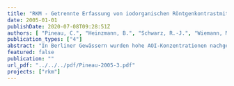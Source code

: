 ```yaml
---
title: "RKM - Getrennte Erfassung von iodorganischen Röntgenkontrastmitteln in Krankenhäusern"
date: 2005-01-01
publishDate: 2020-07-08T09:28:51Z
authors: [ "Pineau, C.", "Heinzmann, B.", "Schwarz, R.-J.", "Wiemann, M.", "Schulz, C." ]
publication_types: ["4"]
abstract: "In Berliner Gewässern wurden hohe AOI-Konzentrationen nachgewiesen, die auf den Eintrag von iodorganischen Röntgenkontrastmitteln (RKM) zurückzuführen sind. RKM werden bei Röntgenuntersuchungen in Krankenhäusern und in niedergelassenen Praxen jeweils zu 50% verabreicht und innerhalb von 24h über den Urin quasi vollständig ausgeschieden. Diese schlecht abbaubaren Stoffe werden in den Kläranlagen nicht eliminiert und gelangen in die Umwelt. Aufgrund des Vorsorgeprinzips und des Minimierungsgebotes für sauberes Trinkwasser bietet es sich an, die RKM an der Quelle zurückzuhalten. Es wurden drei Erfassungskonzepte entwickelt und systematisch bewertet, um den mit RKM belasteten Urin in Krankenhäusern getrennt zu sammeln und zu entsorgen. Diese Machbarkeitsstudie wurde vom April 2004 bis April 2005 vom KompetenzZentrum Wasser Berlin durchgeführt, in Zusammenarbeit mit der GÖK Consulting AG, den Berliner Wasserbetrieben und zwei Berliner Krankenhäusern, die beispielhaft für das Krankenhauswesen in Deutschland stehen: das Universitätsklinikum Charité - Campus Virchow-Klinikum (CVK) und die Maria Heimsuchung Caritas-Klinik Pankow.  Das erste Erfassungskonzept ist die zentrale Sammlung in der Radiologie mit einer Trenntoilette in den ersten 4h nach der Röntgenuntersuchung. Jedoch ist dieses Erfassungskonzept mit einem hohen Personalaufwand und entsprechenden Kosten verbunden. Die Wartezeit stellt aufgrund der erforderlichen Räumlichkeiten und der Qualität der Patientenbehandlung ein wesentliches Hindernis dar. Weiterhin ergab die Stoffstromanalyse, dass innerhalb der Punktquelle Krankenhaus eine Vielzahl an Verbrauchs- und somit Emissionsquellen vorhanden sein können. In der Charité-CVK stellt die Radiologie nur ein Drittel des Verbrauchs im Krankenhaus, so dass bei zentraler Erfassung an dieser Stelle nur ein geringer Erfassungsgrad erreicht wird.  Die dezentrale Sammlung stellt eine Alternative dar, um den Urin der Patienten 24h nach der Röntgenuntersuchung zu sammeln, in den Stationen mit einer hohen Anzahl an „RKMPatienten“. Ein erstes dezentrales Konzept ist die Sammlung mit einer Trenntoilette, die beispielsweise in dem Stationsbad eingebaut werden kann. Dadurch wird der Behandlungsablauf wenig verändert und der Personalaufwand ist relativ niedrig, jedoch kann nur der Urin der mobilen Patienten gesammelt werden, so dass der Erfassungsgrad niedrig ist. Weiterhin ist die Umsetzung in weiteren Stationen aufgrund der aufwendigen Umbaumaßnahmen schwierig. Alternativ könnte die Sammlung mit mobilen Urinbehältern erfolgen. Bei diesem zweiten dezentralen Erfassungskonzept ist eine Urinsammlung 24h nach der Röntgenuntersuchung vorgesehen, anhand von Urinflaschen bzw. Steckbecken für die bettlägerigen Patienten sowie Sammelurinbehältern für mobile Patienten. Diese Behälter werden dann vom Stationspersonal in grösseren Behältern in den vorhandenen Unreinräumen gesammelt. Die Sammelbehälter werden vom Reinigungsdienst zur externen Entsorgung bereitgestellt. Neben der Urinaufbereitung und den Möglichkeiten der Iodrückgewinnung aus dem mit RKM belasteten Urin, die im Rahmen von Forschungsprojekten bereits untersucht werden, könnten die Iodverbindungen in Sonderabfallverbrennungsanlagen eliminiert werden. Durch das dezentrale Erfassungskonzept mit mobilen Behältern kann eine höhere Iodmenge gesammelt werden, verbunden mit einem geringen Personalaufwand und wenigen organisatorischen Änderungen. Dieses Konzept beruht auf einfachen Sammlungswegen, die bereits in den Krankenhäusern angewendet werden und ohne erheblichen Aufwand in vielen Bereichen umgesetzt werden könnten. Unter den drei entwickelten Erfassungskonzepten, stellt also die dezentrale Sammlung mit mobilen Behältern die einzige praktikable Möglichkeit dar, um eine getrennte Erfassung umfassend umsetzen"
featured: false
publication: ""
url_pdf: "../../../pdf/Pineau-2005-3.pdf"
projects: ["rkm"]
---
```


